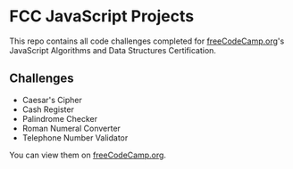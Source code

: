 # FCC JavaScript Projects

This repo contains all code challenges completed for [freeCodeCamp.org](https://www.freecodecamp.org/)'s JavaScript Algorithms and Data Structures Certification.

## Challenges

- Caesar's Cipher
- Cash Register
- Palindrome Checker
- Roman Numeral Converter
- Telephone Number Validator

You can view them on [freeCodeCamp.org](https://www.freecodecamp.org/mikeattah).
